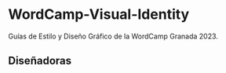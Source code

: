 # WordCamp-Visual-Identity

Guías de Estilo y Diseño Gráfico de la WordCamp Granada 2023.

## Diseñadoras
